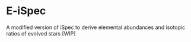 # E-iSpec
A modified version of iSpec to derive elemental abundances and isotopic ratios of evolved stars [WIP]
